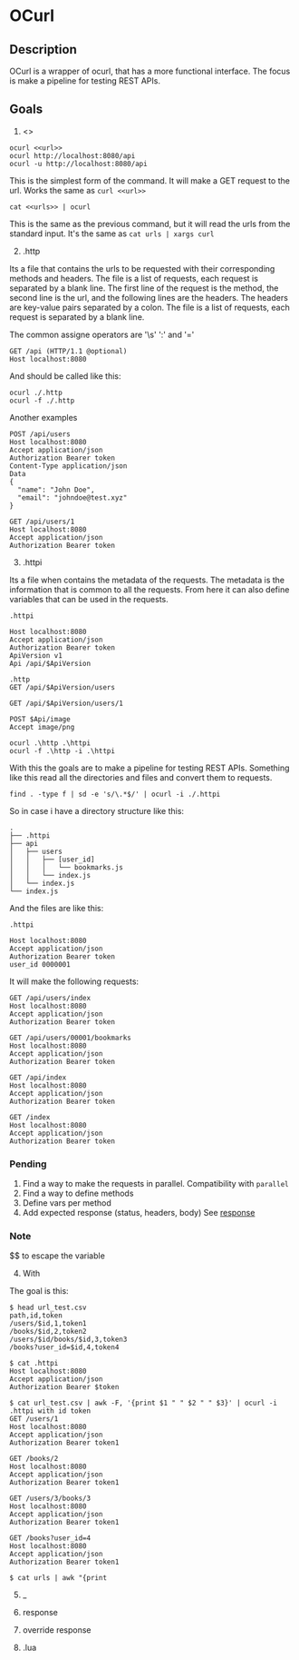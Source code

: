 # OCurl

## Description
OCurl is a wrapper of ocurl, that has a more functional interface. The focus
is make a pipeline for testing REST APIs.

## Goals

1. <<url>>

```console
ocurl <<url>>
ocurl http://localhost:8080/api
ocurl -u http://localhost:8080/api
```

This is the simplest form of the command. It will make a GET request to the url.
Works the same as `curl <<url>>`

```console
cat <<urls>> | ocurl
```

This is the same as the previous command, but it will read the urls from the
standard input. It's the same as `cat urls | xargs curl`

2. .http

Its a file that contains the urls to be requested with their corresponding
methods and headers. The file is a list of requests, each request is separated
by a blank line. The first line of the request is the method, the second line
is the url, and the following lines are the headers. The headers are key-value
pairs separated by a colon. The file is a list of requests, each request is
separated by a blank line.

The common assigne operators are '\s' ':' and '='

```http
GET /api (HTTP/1.1 @optional)
Host localhost:8080
```

And should be called like this:

```console
ocurl ./.http
ocurl -f ./.http
```

Another examples

```http
POST /api/users
Host localhost:8080
Accept application/json
Authorization Bearer token
Content-Type application/json
Data
{
  "name": "John Doe",
  "email": "johndoe@test.xyz"
}

GET /api/users/1
Host localhost:8080
Accept application/json
Authorization Bearer token
```

3. .httpi

Its a file when contains the metadata of the requests. The metadata is the
information that is common to all the requests. From here it can also define
variables that can be used in the requests.

```http
.httpi

Host localhost:8080
Accept application/json
Authorization Bearer token
ApiVersion v1
Api /api/$ApiVersion

.http
GET /api/$ApiVersion/users

GET /api/$ApiVersion/users/1

POST $Api/image
Accept image/png
```

```console
ocurl .\http .\httpi
ocurl -f .\http -i .\httpi
```

With this the goals are to make a pipeline for testing REST APIs.
Something like this read all the directories and files and convert them to
requests.

```console
find . -type f | sd -e 's/\.*$/' | ocurl -i ./.httpi
```

So in case i have a directory structure like this:

```console
.
├── .httpi
├── api
│   ├── users
│   │   ├── [user_id]
│   │   │   └── bookmarks.js
│   │   └── index.js
│   └── index.js
└── index.js
```

And the files are like this:

```http
.httpi

Host localhost:8080
Accept application/json
Authorization Bearer token
user_id 0000001
```

It will make the following requests:

```http
GET /api/users/index
Host localhost:8080
Accept application/json
Authorization Bearer token

GET /api/users/00001/bookmarks
Host localhost:8080
Accept application/json
Authorization Bearer token

GET /api/index
Host localhost:8080
Accept application/json
Authorization Bearer token

GET /index
Host localhost:8080
Accept application/json
Authorization Bearer token
```

### Pending
1. Find a way to make the requests in parallel. Compatibility with `parallel`
2. Find a way to define methods
3. Define vars per method
4. Add expected response (status, headers, body) See [response](#response)

### Note
$$ to escape the variable


4. With

The goal is this:
```console
$ head url_test.csv
path,id,token
/users/$id,1,token1
/books/$id,2,token2
/users/$id/books/$id,3,token3
/books?user_id=$id,4,token4

$ cat .httpi
Host localhost:8080
Accept application/json
Authorization Bearer $token

$ cat url_test.csv | awk -F, '{print $1 " " $2 " " $3}' | ocurl -i .httpi with id token
GET /users/1
Host localhost:8080
Accept application/json
Authorization Bearer token1

GET /books/2
Host localhost:8080
Accept application/json
Authorization Bearer token1

GET /users/3/books/3
Host localhost:8080
Accept application/json
Authorization Bearer token1

GET /books?user_id=4
Host localhost:8080
Accept application/json
Authorization Bearer token1

$ cat urls | awk "{print
```

5. _

6. response

7. override response

8. .lua

